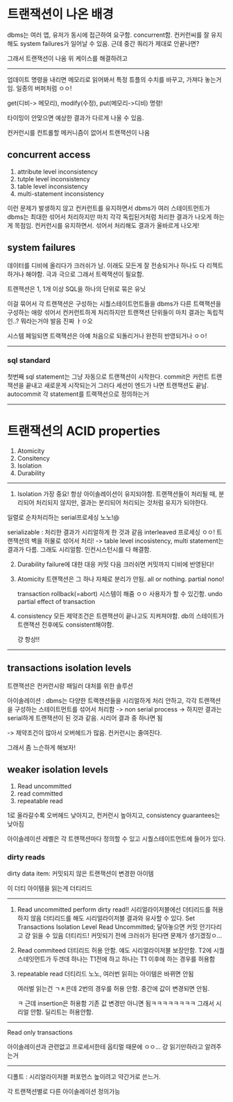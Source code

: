 # 트랜잭션이 나온 배경

dbms는 여러 앱, 유저가 동시에 접근하여 요구함. concurrent함.
컨커런씨를 잘 유지해도 system failures가 일어날 수 있음. 근데 중간 쿼리가 제대로 안끝나면?

그래서 트랜잭션이 나옴 위 케이스를 해결하려고

---

업데이트 명령을 내리면 메모리로 읽어봐서 특정 튜플의 수치를 바꾸고, 가져다 놓는거임. 일종의 버퍼처럼 ㅇㅇ!

get(디비-> 메모리), modify(수정), put(메모리->디비) 명령!

타이밍이 안맞으면 예상한 결과가 다르게 나올 수 있음.

컨커런시를 컨트롤할 메커니즘이 없어서 트랜잭션이 나옴

## concurrent access

1. attribute level inconsistency
2. tutple level inconsistency
3. table level inconsistency
4. multi-statement inconsistency

이런 문제가 발생하지 않고 컨커런트를 유지하면서 dbms가 여러 스테이트먼트가 dbms는 최대한 섞어서 처리하지만 마치 각각 독립된거처럼 처리한 결과가 나오게 하는게 목점임. 컨커런시를 유지하면서.
섞어서 처리해도 결과가 올바르게 나오게!

## system failures

데이터를 디비에 올리다가 크러쉬가 남.
이래도 모든게 잘 전송되거나 하나도 다 리젝트하거나 해야함. 극과 극으로
그래서 트렉잭션이 필요함.

트랜잭션은 1, 1개 이상 SQL을 하나의 단위로 묶은 유닛

이걸 묶어서 각 트랜잭션은 구성하는 시퀄스테이트먼트들을 dbms가 다른 트랙잭션을 구성하는 애랑 섞어서 컨커런트하게 처리하지만 트랜잭션 단위들이 마치 결과는 독립적인..? 뭐라는거야 발음 진짜 ㅏㅇ오

시스템 페일되면 트랙잭션은 아예 처음으로 되돌리거나 완전히 반영되거나 ㅇㅇ!

---

### sql standard

첫번째 sql statement는 그냥 자동으로 트랜잭션이 시작한다.
commit은 커런트 트랜잭션을 끝내고 새로운게 시작되는거
그러다 세션이 엔드가 나면 트랜잭션도 끝남.
autocommit 각 statement를 트랙잭션으로 정의하는거

---

# 트랜잭션의 ACID properties

1. Atomicity
2. Consitency
3. Isolation
4. Durability

---

1. Isolation 가장 중요!
   항상 아이솔레이션이 유지되야함.
   트랜잭션들이 처리될 때, 분리되어 처리되지 않지만, 결과는 분리되어 처리되는 것처럼 유지가 되야한다.

일렬로 순차처리하는 serial프로세싱 노노!@

serializable : 처리한 결과가 시리얼하게 한 것과 같음
interleaved 프로세싱 ㅇㅇ! 트랜잭션의 벽을 허물로 섞어서 처리!
-> table level incosistency, multi statement는 결과가 다름. 그래도 시리얼함. 인컨시스턴시를 다 해결함.

2. Durability
   failure에 대한 대응
   커밋 다음 크러쉬면 커밋까지 디비에 반영된다!

3. Atomicity
   트랜잭션은 그 하나 자체로 분리가 안됨.
   all or nothing. partial nono!

   transaction rollback(=abort) 시스템이 해줌 ㅇㅇ 사용자가 할 수 있긴함.
   undo partial effect of transaction

4. consistency
   모든 제약조건은 트랜잭션이 끝나고도 지켜져야함.
   db의 스테이트가 트랜잭션 전후에도 consistent해야함.

   걍 항상!!

---

## transactions isolation levels

트랜잭션은 컨커런시랑 패일러 대처를 위한 솔루션

아이솔레이션 : dbms는 다양한 트랙잰션들을 시리얼하게 처리 안하고, 각각 트랜잭션을 구성하는 스테이트먼트를 섞어서 처리함 -> non serial process -> 하지만 결과는 serial하게 트랜잭션이 된 것과 같음. 시리어 결과 중 하나면 됨

-> 제약조건이 많아서 오버헤드가 많음. 컨커런시는 줄여진다.

그래서 좀 느슨하게 해보자!

## weaker isolation levels

1. Read uncommitted
2. read committed
3. repeatable read

1로 올라갈수록 오버헤드 낮아지고, 컨커런시 높아지고, consistency guarantees는 낮아짐

아이솔레이션 레벨은 각 트랜잭션마다 정의할 수 있고 시퀄스테이트먼트에 들어가 있다.

### dirty reads

dirty data item: 커밋되지 않은 트랜잭션이 변경한 아이템

이 더티 아이템을 읽는게 더티리드

---

1. Read uncommitted
   perform dirty read!! 시리얼라이저블에선 더티리드를 허용하지 않음
   더티리드를 해도 시리얼라이저블 결과와 유사할 수 있다.
   Set Transactions Isolation Level Read Uncommitted; 달아놓으면 커밋 안기다리고 걍 읽을 수 있음 더티리드!
   커밋되기 전에 크러쉬가 된다면 문제가 생기겠징ㅇ...

2. Read commiteed
   더티리드 허용 안함.
   얘도 시리얼라이저블 보장안함.
   T2에 시퀄스테잇먼트가 두갠데 하나는 T1전에 하고 하나는 T1 이후에 하는 경우를 허용함

3. repeatable read
   더티리드 노노, 여러번 읽히는 아이템은 바뀌면 안됨

   여러벌 읽는건 ㄱㅊ은데 2번의 경우를 허용 안함. 중간에 값이 변경되면 안됨.

   ㅋ 근데 insertion은 허용함 기존 값 변경만 아니면 됨ㅋㅋㅋㅋㅋㅋㅋㅋ 그래서 시리얼 안함.
   딜리트는 허용안함.

---

Read only transactions

아이솔레이션과 관련없고 프로세서한테 옵티멀 때문에 ㅇㅇ... 걍 읽기만하라고 알려주는거

---

디폴트 : 시리얼라이저블
퍼포먼스 높이려고 약간거로 쓴느거.

각 트랜잭션별로 다른 아이솔레이션 정의가능
